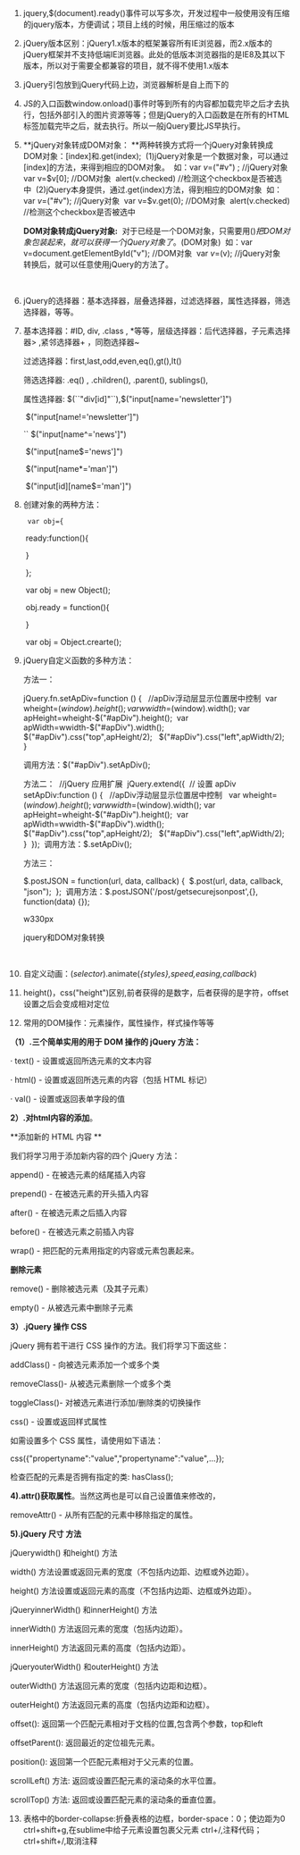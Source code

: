 1. jquery,$(document).ready()事件可以写多次，开发过程中一般使用没有压缩的jquery版本，方便调试；项目上线的时候，用压缩过的版本

2. jQuery版本区别：jQuery1.x版本的框架兼容所有IE浏览器，而2.x版本的jQuery框架并不支持低端IE浏览器。此处的低版本浏览器指的是IE8及其以下版本，所以对于需要全都兼容的项目，就不得不使用1.x版本

3. jQuery引包放到jQuery代码上边，浏览器解析是自上而下的

4. JS的入口函数window.onload()事件时等到所有的内容都加载完毕之后才去执行，包括外部引入的图片资源等等；但是jQuery的入口函数是在所有的HTML标签加载完毕之后，就去执行。所以一般jQuery要比JS早执行。

5. **jQuery对象转成DOM对象： **两种转换方式将一个jQuery对象转换成DOM对象：[index]和.get(index); 
   (1)jQuery对象是一个数据对象，可以通过[index]的方法，来得到相应的DOM对象。 
   如：var $v =$("#v") ; //jQuery对象 
   var v=$v[0]; //DOM对象 
   alert(v.checked) //检测这个checkbox是否被选中 
   (2)jQuery本身提供，通过.get(index)方法，得到相应的DOM对象 
   如：var $v=$("#v"); //jQuery对象 
   var v=$v.get(0); //DOM对象 
   alert(v.checked) //检测这个checkbox是否被选中 

   **DOM对象转成jQuery对象:** 
   对于已经是一个DOM对象，只需要用$()把DOM对象包装起来，就可以获得一个jQuery对象了。$(DOM对象) 
   如：var v=document.getElementById("v"); //DOM对象 
   var $v=$(v); //jQuery对象 
   转换后，就可以任意使用jQuery的方法了。 

   ​

6. jQuery的选择器：基本选择器，层叠选择器，过滤选择器，属性选择器，筛选选择器，等等。

7. 基本选择器：#ID, div,  .class , *等等，层级选择器：后代选择器，子元素选择器>  ,紧邻选择器+  ，同胞选择器~     

   过滤选择器：first,last,odd,even,eq(),gt(),lt()

   筛选选择器:  .eq()   ,   .children(),    .parent(),    sublings(),

   属性选择器:  $(``"div[id]"``),$("input[name='newsletter']")

   ​                   $("input[name!='newsletter']")

   ``		   $("input[name^='news']")  			

   ​		    $("input[name$='news']") 

   ​		    $("input[name*='man']")  

   ​		    $("input[id][name$='man']") 

8. 创建对象的两种方法：

    	var obj={

   ​		ready:function(){

   ​		}

   ​	};

   ​	var obj = new Object();

   ​	obj.ready = function(){

   ​	}

   ​	var obj = Object.crearte();

9. jQuery自定义函数的多种方法：

   方法一：

   jQuery.fn.setApDiv=function () { 
   ​	//apDiv浮动层显示位置居中控制 
   ​	var wheight=$(window).height(); 
   ​	var wwidth=$(window).width(); 
   ​	var apHeight=wheight-$("#apDiv").height(); 
   ​	var apWidth=wwidth-$("#apDiv").width(); 
   ​	$("#apDiv").css("top",apHeight/2); 
   ​	$("#apDiv").css("left",apWidth/2); 
   } 

   调用方法：$("#apDiv").setApDiv(); 

   方法二： 
   //jQuery 应用扩展 
   jQuery.extend({ 
   // 设置 apDiv 
   ​	setApDiv:function () { 
   ​	//apDiv浮动层显示位置居中控制 
   ​	var wheight=$(window).height(); 
   ​	var wwidth=$(window).width(); 
   ​	var apHeight=wheight-$("#apDiv").height(); 
   ​	var apWidth=wwidth-$("#apDiv").width(); 
   ​	$("#apDiv").css("top",apHeight/2); 
   ​	$("#apDiv").css("left",apWidth/2); 
   } 
   }); 
   调用方法：$.setApDiv();

   方法三： 

   $.postJSON = function(url, data, callback) { 
   $.post(url, data, callback, "json"); 
   }; 
   调用方法：$.postJSON('/post/getsecurejsonpost',{}, function(data) {}); 

   w330px

   jquery和DOM对象转换

   ​

10. 自定义动画：(*selector*).animate(*{styles},speed,easing,callback*)

11. height()，css("height")区别,前者获得的是数字，后者获得的是字符，offset设置之后会变成相对定位

12. 常用的DOM操作：元素操作，属性操作，样式操作等等

   **（1）.三个简单实用的用于 DOM 操作的 jQuery 方法：** 

   · text() - 设置或返回所选元素的文本内容 

   · html() - 设置或返回所选元素的内容（包括 HTML 标记） 

   · val() - 设置或返回表单字段的值 

   **2）.对html内容的添加**。

   **添加新的 HTML 内容 ** 

   我们将学习用于添加新内容的四个 jQuery 方法： 

   append() - 在被选元素的结尾插入内容 

   prepend() - 在被选元素的开头插入内容

   after() - 在被选元素之后插入内容 

   before() - 在被选元素之前插入内容

   wrap() - 把匹配的元素用指定的内容或元素包裹起来。

   **删除元素** 

   remove() - 删除被选元素（及其子元素）

   empty() - 从被选元素中删除子元素

   **3）.jQuery 操作 CSS** 

   jQuery 拥有若干进行 CSS 操作的方法。我们将学习下面这些： 

   addClass() - 向被选元素添加一个或多个类 

   removeClass()- 从被选元素删除一个或多个类 

   toggleClass()- 对被选元素进行添加/删除类的切换操作 

   css() - 设置或返回样式属性 

   如需设置多个 CSS 属性，请使用如下语法： 

   css({"propertyname":"value","propertyname":"value",...}); 

   检查匹配的元素是否拥有指定的类:   hasClass();

   **4).attr()获取属性**。当然这两也是可以自己设置值来修改的，

   removeAttr() -   从所有匹配的元素中移除指定的属性。

   **5).jQuery 尺寸 方法** 

   jQuerywidth() 和height() 方法 

   width() 方法设置或返回元素的宽度（不包括内边距、边框或外边距）。 

   height() 方法设置或返回元素的高度（不包括内边距、边框或外边距）。 

   jQueryinnerWidth() 和innerHeight() 方法 

   innerWidth() 方法返回元素的宽度（包括内边距）。 

   innerHeight() 方法返回元素的高度（包括内边距）。 

   jQueryouterWidth() 和outerHeight() 方法 

   outerWidth() 方法返回元素的宽度（包括内边距和边框）。 

   outerHeight() 方法返回元素的高度（包括内边距和边框）。

   offset():  返回第一个匹配元素相对于文档的位置,包含两个参数，top和left

   offsetParent():   返回最近的定位祖先元素。

   position():  返回第一个匹配元素相对于父元素的位置。

   scrollLeft() 方法:   返回或设置匹配元素的滚动条的水平位置。

   scrollTop() 方法:   返回或设置匹配元素的滚动条的垂直位置。

13. 表格中的border-collapse:折叠表格的边框，border-space：0；使边距为0 
    ctrl+shift+g,在sublime中给子元素设置包裹父元素
    ctrl+/,注释代码；ctrl+shift+/,取消注释



   ​